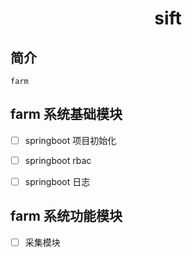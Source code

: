 <h1 align="center">sift</h1>

## 简介

`farm`

## farm 系统基础模块

- [ ] springboot 项目初始化
- [ ] springboot rbac
- [ ] springboot 日志


## farm 系统功能模块 

- [ ] 采集模块




